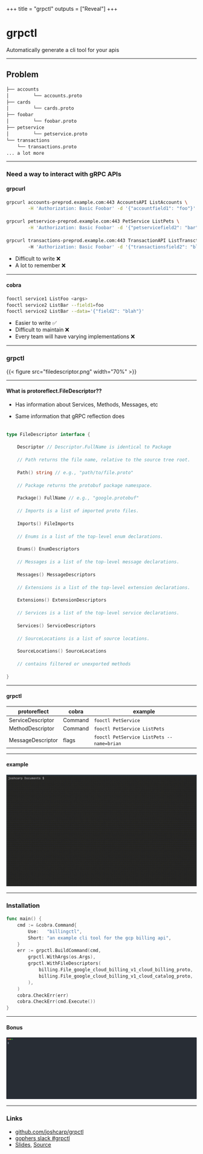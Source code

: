 +++
title = "grpctl"
outputs = ["Reveal"]
+++

# grpctl

Automatically generate a cli tool for your apis

---

## Problem

```bash
├── accounts
│         └── accounts.proto
├── cards
│         └── cards.proto
├── foobar
│         └── foobar.proto
├── petservice
│         └── petservice.proto
└── transactions
    └── transactions.proto
... a lot more
```

---
### Need a way to interact with gRPC APIs

#### grpcurl

```bash
grpcurl accounts-preprod.example.com:443 AccountsAPI ListAccounts \
        -H 'Authorization: Basic Foobar' -d '{"accountfield1": "foo"}'

grpcurl petservice-preprod.example.com:443 PetService ListPets \
        -H 'Authorization: Basic Foobar' -d '{"petservicefield2": "bar"}'

grpcurl transactions-preprod.example.com:443 TransactionAPI ListTransctions \ 
        -H 'Authorization: Basic Foobar' -d '{"transactionsfield2": "blah"}'
```

- Difficult to write ❌
- A lot to remember ❌

---

#### cobra

```bash
fooctl service1 ListFoo <args>
fooctl service2 ListBar --field1=foo
fooctl service2 ListBar --data='{"field2": "blah"}'
```

- Easier to write ✅
- Difficult to maintain ❌
- Every team will have varying implementations ❌

--- 

### grpctl

{{< figure src="filedescriptor.png" width="70%" >}}

---

#### What is protoreflect.FileDescriptor??

- Has information about Services, Methods, Messages, etc

- Same information that gRPC reflection does

```go

type FileDescriptor interface {

	Descriptor // Descriptor.FullName is identical to Package

	// Path returns the file name, relative to the source tree root.

	Path() string // e.g., "path/to/file.proto"

	// Package returns the protobuf package namespace.

	Package() FullName // e.g., "google.protobuf"

	// Imports is a list of imported proto files.

	Imports() FileImports

	// Enums is a list of the top-level enum declarations.

	Enums() EnumDescriptors

	// Messages is a list of the top-level message declarations.

	Messages() MessageDescriptors

	// Extensions is a list of the top-level extension declarations.

	Extensions() ExtensionDescriptors

	// Services is a list of the top-level service declarations.

	Services() ServiceDescriptors

	// SourceLocations is a list of source locations.

	SourceLocations() SourceLocations

	// contains filtered or unexported methods

}

```

---
#### grpctl
| protoreflect | cobra | example
| -- | -- | -- |
| ServiceDescriptor| Command | `fooctl PetService`
| MethodDescriptor | Command | `fooctl PetService ListPets`
| MessageDescriptor| flags | `fooctl PetService ListPets --name=brian`
    
---

#### example

![](https://raw.githubusercontent.com/joshcarp/grpctl/main/examplectl.gif)

---

### Installation

```go
func main() {
	cmd := &cobra.Command{
		Use:   "billingctl",
		Short: "an example cli tool for the gcp billing api",
	}
	err := grpctl.BuildCommand(cmd,
		grpctl.WithArgs(os.Args),
		grpctl.WithFileDescriptors(
			billing.File_google_cloud_billing_v1_cloud_billing_proto,
			billing.File_google_cloud_billing_v1_cloud_catalog_proto,
		),
	)
	cobra.CheckErr(err)
	cobra.CheckErr(cmd.Execute())
}
```
---

#### Bonus

![](https://raw.githubusercontent.com/joshcarp/grpctl/main/grpctl.svg)

--- 

### Links

- [github.com/joshcarp/grpctl](https://github.com/joshcarp/grpctl)
- [gophers slack #grpctl](https://gophers.slack.com/archives/C02CAH9NP7H)
- [Slides](https://joshcarp.com/talks-grpctl),  [Source](https://github.com/joshcarp/talks-grpctl)